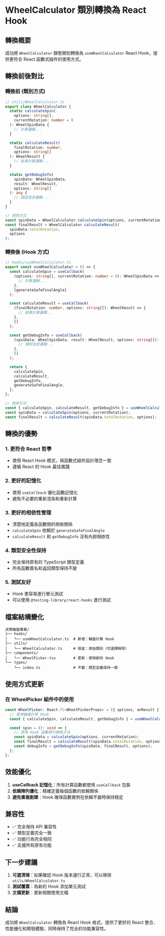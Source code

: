 # WheelCalculator 類別轉換為 React Hook

## 轉換概要

成功將 `WheelCalculator` 靜態類別轉換為 `useWheelCalculator` React Hook，提供更符合 React 函數式組件的使用方式。

## 轉換前後對比

### 轉換前 (類別方式)

```typescript
// utils/WheelCalculator.ts
export class WheelCalculator {
  static calculateSpin(
    options: string[],
    currentRotation: number = 0
  ): WheelSpinData {
    // 計算邏輯...
  }

  static calculateResult(
    finalRotation: number,
    options: string[]
  ): WheelResult {
    // 結果計算邏輯...
  }

  static getDebugInfo(
    spinData: WheelSpinData,
    result: WheelResult,
    options: string[]
  ): any {
    // 調試信息邏輯...
  }
}

// 使用方式
const spinData = WheelCalculator.calculateSpin(options, currentRotation);
const finalResult = WheelCalculator.calculateResult(
  spinData.totalRotation,
  options
);
```

### 轉換後 (Hook 方式)

```typescript
// hooks/useWheelCalculator.ts
export const useWheelCalculator = () => {
  const calculateSpin = useCallback(
    (options: string[], currentRotation: number = 0): WheelSpinData => {
      // 計算邏輯...
    },
    [generateSafeFinalAngle]
  );

  const calculateResult = useCallback(
    (finalRotation: number, options: string[]): WheelResult => {
      // 結果計算邏輯...
    },
    []
  );

  const getDebugInfo = useCallback(
    (spinData: WheelSpinData, result: WheelResult, options: string[]): any => {
      // 調試信息邏輯...
    },
    []
  );

  return {
    calculateSpin,
    calculateResult,
    getDebugInfo,
    generateSafeFinalAngle,
  };
};

// 使用方式
const { calculateSpin, calculateResult, getDebugInfo } = useWheelCalculator();
const spinData = calculateSpin(options, currentRotation);
const finalResult = calculateResult(spinData.totalRotation, options);
```

## 轉換的優勢

### 1. **更符合 React 哲學**

- 使用 React Hook 模式，與函數式組件設計理念一致
- 遵循 React 的 Hook 最佳實踐

### 2. **更好的記憶化**

- 使用 `useCallback` 優化函數記憶化
- 避免不必要的重新渲染和重新計算

### 3. **更好的相依性管理**

- 清楚地定義各函數間的相依關係
- `calculateSpin` 依賴於 `generateSafeFinalAngle`
- `calculateResult` 和 `getDebugInfo` 沒有內部相依性

### 4. **類型安全性保持**

- 完全保持原有的 TypeScript 類型定義
- 所有函數簽名和返回類型保持不變

### 5. **測試友好**

- Hook 更容易進行單元測試
- 可以使用 `@testing-library/react-hooks` 進行測試

## 檔案結構變化

```
決策輪盤專案/
├── hooks/
│   └── useWheelCalculator.ts  # 新增：輪盤計算 Hook
├── utils/
│   └── WheelCalculator.ts     # 保留：原始類別（可選擇移除）
├── components/
│   └── WheelPicker.tsx        # 更新：使用新的 Hook
└── types/
    └── index.ts               # 不變：類型定義保持一致
```

## 使用方式更新

### 在 WheelPicker 組件中的使用

```typescript
const WheelPicker: React.FC<WheelPickerProps> = ({ options, onResult }) => {
  // 使用輪盤計算 Hook
  const { calculateSpin, calculateResult, getDebugInfo } = useWheelCalculator();

  const spin = (): void => {
    // 使用 Hook 函數替代靜態方法
    const spinData = calculateSpin(options, currentRotation);
    const finalResult = calculateResult(spinData.totalRotation, options);
    const debugInfo = getDebugInfo(spinData, finalResult, options);
  };
};
```

## 效能優化

1. **useCallback 記憶化**：所有計算函數都使用 `useCallback` 包裝
2. **依賴陣列優化**：精確定義每個函數的依賴關係
3. **避免重複創建**：Hook 確保函數實例在依賴不變時保持穩定

## 兼容性

- ✅ 完全保持 API 兼容性
- ✅ 類型定義完全一致
- ✅ 功能行為完全相同
- ✅ 支援所有原有功能

## 下一步建議

1. **可選清理**：如果確認 Hook 版本運行正常，可以移除 `utils/WheelCalculator.ts`
2. **測試覆蓋**：為新的 Hook 添加單元測試
3. **文檔更新**：更新相關使用文檔

## 結論

成功將 `WheelCalculator` 轉換為 React Hook 格式，提供了更好的 React 整合、性能優化和開發體驗，同時保持了完全的功能兼容性。
